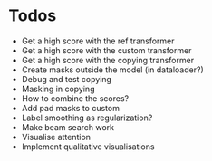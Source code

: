 # Todos
- Get a high score with the ref transformer
- Get a high score with the custom transformer
- Get a high score with the copying transformer
- Create masks outside the model (in dataloader?)
- Debug and test copying
- Masking in copying
- How to combine the scores?
- Add pad masks to custom
- Label smoothing as regularization?
- Make beam search work
- Visualise attention
- Implement qualitative visualisations